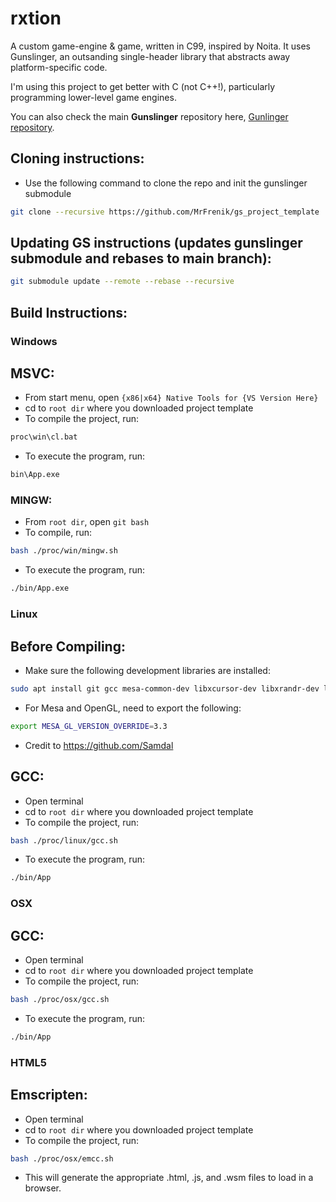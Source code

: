 # rxtion

A custom game-engine & game, written in C99, inspired by Noita. It uses Gunslinger, an outsanding single-header library that abstracts away platform-specific code.

I'm using this project to get better with C (not C++!), particularly programming lower-level game engines.

You can also check the main **Gunslinger** repository here,
[Gunlinger repository](https://github.com/MrFrenik/gunslinger).
 
## Cloning instructions: 
- Use the following command to clone the repo and init the gunslinger submodule
```bash
git clone --recursive https://github.com/MrFrenik/gs_project_template
```

## Updating GS instructions (updates gunslinger submodule and rebases to main branch): 
```bash
git submodule update --remote --rebase --recursive
```

## Build Instructions:

### Windows
## MSVC:
- From start menu, open `{x86|x64} Native Tools for {VS Version Here}`
- cd to `root dir` where you downloaded project template
- To compile the project, run:
```bash
proc\win\cl.bat
```
- To execute the program, run: 
```bash
bin\App.exe
```
### MINGW:
- From `root dir`, open `git bash`
- To compile, run: 
```bash
bash ./proc/win/mingw.sh
```
- To execute the program, run:
```bash
./bin/App.exe
```

### Linux

## Before Compiling:
- Make sure the following development libraries are installed: 
```bash
sudo apt install git gcc mesa-common-dev libxcursor-dev libxrandr-dev libxinerama-dev libxi-dev
```
- For Mesa and OpenGL, need to export the following: 
```bash
export MESA_GL_VERSION_OVERRIDE=3.3
```
- Credit to https://github.com/Samdal

## GCC:
- Open terminal
- cd to `root dir` where you downloaded project template
- To compile the project, run:
```bash
bash ./proc/linux/gcc.sh
```
- To execute the program, run: 
```bash
./bin/App
```

### OSX
## GCC: 
- Open terminal
- cd to `root dir` where you downloaded project template
- To compile the project, run:
```bash
bash ./proc/osx/gcc.sh
```
- To execute the program, run: 
```bash
./bin/App
```

### HTML5
## Emscripten: 
- Open terminal
- cd to `root dir` where you downloaded project template
- To compile the project, run:
```bash
bash ./proc/osx/emcc.sh
```
- This will generate the appropriate .html, .js, and .wsm files to load in a browser. 
